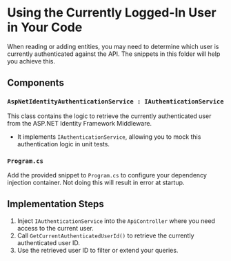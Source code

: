 # Using the Currently Logged-In User in Your Code  

When reading or adding entities, you may need to determine which user is currently authenticated against the API. The snippets in this folder will help you achieve this.  

## Components  

### `AspNetIdentityAuthenticationService : IAuthenticationService`  
This class contains the logic to retrieve the currently authenticated user from the ASP.NET Identity Framework Middleware.  
- It implements `IAuthenticationService`, allowing you to mock this authentication logic in unit tests.  

### `Program.cs`  
Add the provided snippet to `Program.cs` to configure your dependency injection container. Not doing this will result in error at startup.

## Implementation Steps  

1. Inject `IAuthenticationService` into the `ApiController` where you need access to the current user.  
2. Call `GetCurrentAuthenticatedUserId()` to retrieve the currently authenticated user ID.  
3. Use the retrieved user ID to filter or extend your queries.  
